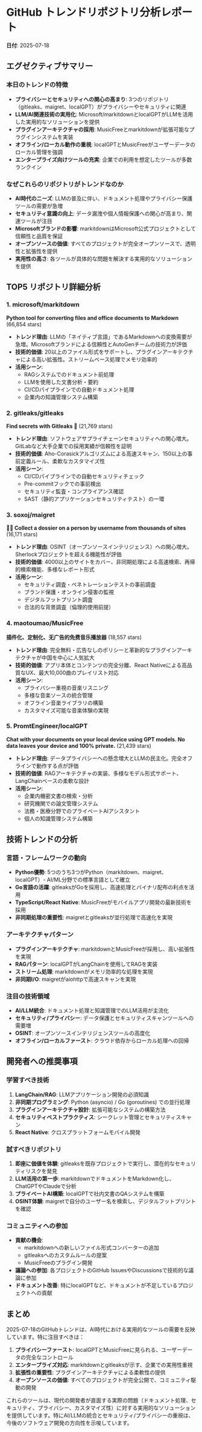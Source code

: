 # GitHub トレンドリポジトリ分析レポート

**日付**: 2025-07-18

## エグゼクティブサマリー

### 本日のトレンドの特徴
- **プライバシーとセキュリティへの関心の高まり**: 3つのリポジトリ（gitleaks、maigret、localGPT）がプライバシーやセキュリティに関連
- **LLM/AI関連技術の実用化**: Microsoft/markitdownとlocalGPTがLLMを活用した実用的なソリューションを提供
- **プラグインアーキテクチャの採用**: MusicFreeとmarkitdownが拡張可能なプラグインシステムを実装
- **オフライン/ローカル動作の重視**: localGPTとMusicFreeがユーザーデータのローカル管理を強調
- **エンタープライズ向けツールの充実**: 企業での利用を想定したツールが多数ランクイン

### なぜこれらのリポジトリがトレンドなのか
- **AI時代のニーズ**: LLMの普及に伴い、ドキュメント処理やプライバシー保護ツールの需要が急増
- **セキュリティ意識の向上**: データ漏洩や個人情報保護への関心が高まり、関連ツールが注目
- **Microsoftブランドの影響**: markitdownはMicrosoft公式プロジェクトとして信頼性と品質を保証
- **オープンソースの価値**: すべてのプロジェクトが完全オープンソースで、透明性と拡張性を提供
- **実用性の高さ**: 各ツールが具体的な問題を解決する実用的なソリューションを提供

## TOP5 リポジトリ詳細分析

### 1. microsoft/markitdown
**Python tool for converting files and office documents to Markdown** (66,854 stars)

- **トレンド理由**: LLMの「ネイティブ言語」であるMarkdownへの変換需要が急増。Microsoftブランドによる信頼性とAutoGenチームの技術力が評価
- **技術的価値**: 20以上のファイル形式をサポートし、プラグインアーキテクチャによる高い拡張性。ストリームベース処理でメモリ効率的
- **活用シーン**: 
  - RAGシステムでのドキュメント前処理
  - LLMを使用した文書分析・要約
  - CI/CDパイプラインでの自動ドキュメント処理
  - 企業内の知識管理システム構築

### 2. gitleaks/gitleaks
**Find secrets with Gitleaks 🔑** (21,769 stars)

- **トレンド理由**: ソフトウェアサプライチェーンセキュリティへの関心増大。GitLabなど大手企業での採用実績が信頼性を証明
- **技術的価値**: Aho-Corasickアルゴリズムによる高速スキャン、150以上の事前定義ルール、柔軟なカスタマイズ性
- **活用シーン**: 
  - CI/CDパイプラインでの自動セキュリティチェック
  - Pre-commitフックでの事前検出
  - セキュリティ監査・コンプライアンス確認
  - SAST（静的アプリケーションセキュリティテスト）の一環

### 3. soxoj/maigret
**🕵️‍♂️ Collect a dossier on a person by username from thousands of sites** (16,171 stars)

- **トレンド理由**: OSINT（オープンソースインテリジェンス）への関心増大。Sherlockプロジェクトを超える機能性が評価
- **技術的価値**: 4000以上のサイトをカバー、非同期処理による高速検索、再帰的検索機能、多様なレポート形式
- **活用シーン**: 
  - セキュリティ調査・ペネトレーションテストの事前調査
  - ブランド保護・オンライン侵害の監視
  - デジタルフットプリント調査
  - 合法的な背景調査（倫理的使用前提）

### 4. maotoumao/MusicFree
**插件化、定制化、无广告的免费音乐播放器** (18,557 stars)

- **トレンド理由**: 完全無料・広告なしのポリシーと革新的なプラグインアーキテクチャが中国を中心に人気拡大
- **技術的価値**: アプリ本体とコンテンツの完全分離、React Nativeによる高品質なUX、最大10,000曲のプレイリスト対応
- **活用シーン**: 
  - プライバシー重視の音楽リスニング
  - 多様な音楽ソースの統合管理
  - オフライン音楽ライブラリの構築
  - カスタマイズ可能な音楽体験の実現

### 5. PromtEngineer/localGPT
**Chat with your documents on your local device using GPT models. No data leaves your device and 100% private.** (21,439 stars)

- **トレンド理由**: データプライバシーへの懸念増大とLLMの民主化。完全オフラインで動作する点が評価
- **技術的価値**: RAGアーキテクチャの実装、多様なモデル形式サポート、LangChainベースの柔軟な設計
- **活用シーン**: 
  - 企業内機密文書の検索・分析
  - 研究機関での論文管理システム
  - 法務・医療分野でのプライベートAIアシスタント
  - 個人の知識管理システム構築

## 技術トレンドの分析

### 言語・フレームワークの動向
- **Python優勢**: 5つのうち3つがPython（markitdown、maigret、localGPT）- AI/ML分野での標準言語として確立
- **Go言語の活躍**: gitleaksがGoを採用し、高速処理とバイナリ配布の利点を活用
- **TypeScript/React Native**: MusicFreeがモバイルアプリ開発の最新技術を採用
- **非同期処理の重要性**: maigretとgitleaksが並行処理で高速化を実現

### アーキテクチャパターン
- **プラグインアーキテクチャ**: markitdownとMusicFreeが採用し、高い拡張性を実現
- **RAGパターン**: localGPTがLangChainを使用してRAGを実装
- **ストリーム処理**: markitdownがメモリ効率的な処理を実現
- **非同期I/O**: maigretがaiohttpで高速スキャンを実現

### 注目の技術領域
- **AI/LLM統合**: ドキュメント処理と知識管理でのLLM活用が主流化
- **セキュリティ/プライバシー**: データ保護とセキュリティスキャンツールへの需要増
- **OSINT**: オープンソースインテリジェンスツールの高度化
- **オフライン/ローカルファースト**: クラウド依存からローカル処理への回帰

## 開発者への推奨事項

### 学習すべき技術
1. **LangChain/RAG**: LLMアプリケーション開発の必須知識
2. **非同期プログラミング**: Python (asyncio) / Go (goroutines) での並行処理
3. **プラグインアーキテクチャ設計**: 拡張可能なシステムの構築方法
4. **セキュリティベストプラクティス**: シークレット管理とセキュリティスキャン
5. **React Native**: クロスプラットフォームモバイル開発

### 試すべきリポジトリ
1. **即座に価値を体験**: gitleaksを既存プロジェクトで実行し、潜在的なセキュリティリスクを発見
2. **LLM活用の第一歩**: markitdownでドキュメントをMarkdown化し、ChatGPTやClaudeで分析
3. **プライベートAI構築**: localGPTで社内文書のQAシステムを構築
4. **OSINT体験**: maigretで自分のユーザー名を検索し、デジタルフットプリントを確認

### コミュニティへの参加
- **貢献の機会**: 
  - markitdownへの新しいファイル形式コンバーターの追加
  - gitleaksへのカスタムルールの提案
  - MusicFreeのプラグイン開発
- **議論への参加**: 各プロジェクトのGitHub IssuesやDiscussionsで技術的な議論に参加
- **ドキュメント改善**: 特にlocalGPTなど、ドキュメントが不足しているプロジェクトへの貢献

## まとめ

2025-07-18のGitHubトレンドは、AI時代における実用的なツールの需要を反映しています。特に注目すべきは：

1. **プライバシーファースト**: localGPTとMusicFreeに見られる、ユーザーデータの完全なコントロール
2. **エンタープライズ対応**: markitdownとgitleaksが示す、企業での実用性重視
3. **拡張性の重要性**: プラグインアーキテクチャによる柔軟性の提供
4. **オープンソースの価値**: すべてのプロジェクトが完全公開で、コミュニティ駆動の開発

これらのツールは、現代の開発者が直面する実際の問題（ドキュメント処理、セキュリティ、プライバシー、カスタマイズ性）に対する実用的なソリューションを提供しています。特にAI/LLMの統合とセキュリティ/プライバシーの重視は、今後のソフトウェア開発の方向性を示唆しています。